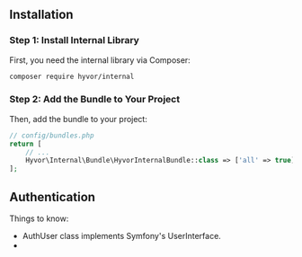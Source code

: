 ## Installation

### Step 1: Install Internal Library

First, you need the internal library via Composer:

```bash
composer require hyvor/internal
```

### Step 2: Add the Bundle to Your Project

Then, add the bundle to your project:

```php
// config/bundles.php
return [
    // ...
    Hyvor\Internal\Bundle\HyvorInternalBundle::class => ['all' => true],
];
```

## Authentication

Things to know:

- AuthUser class implements Symfony's UserInterface.
- 